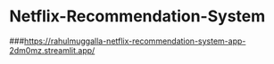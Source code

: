# Netflix-Recommendation-System

###https://rahulmuggalla-netflix-recommendation-system-app-2dm0mz.streamlit.app/
